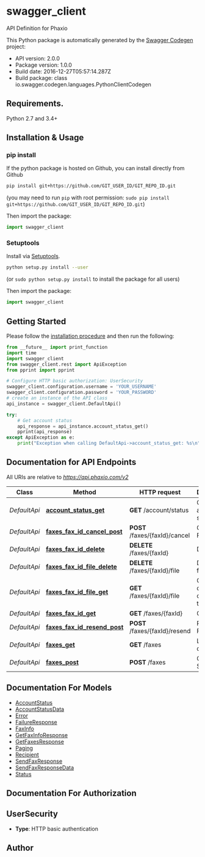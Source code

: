 # swagger_client
API Definition for Phaxio

This Python package is automatically generated by the [Swagger Codegen](https://github.com/swagger-api/swagger-codegen) project:

- API version: 2.0.0
- Package version: 1.0.0
- Build date: 2016-12-27T05:57:14.287Z
- Build package: class io.swagger.codegen.languages.PythonClientCodegen

## Requirements.

Python 2.7 and 3.4+

## Installation & Usage
### pip install

If the python package is hosted on Github, you can install directly from Github

```sh
pip install git+https://github.com/GIT_USER_ID/GIT_REPO_ID.git
```
(you may need to run `pip` with root permission: `sudo pip install git+https://github.com/GIT_USER_ID/GIT_REPO_ID.git`)

Then import the package:
```python
import swagger_client 
```

### Setuptools

Install via [Setuptools](http://pypi.python.org/pypi/setuptools).

```sh
python setup.py install --user
```
(or `sudo python setup.py install` to install the package for all users)

Then import the package:
```python
import swagger_client
```

## Getting Started

Please follow the [installation procedure](#installation--usage) and then run the following:

```python
from __future__ import print_function
import time
import swagger_client
from swagger_client.rest import ApiException
from pprint import pprint

# Configure HTTP basic authorization: UserSecurity
swagger_client.configuration.username = 'YOUR_USERNAME'
swagger_client.configuration.password = 'YOUR_PASSWORD'
# create an instance of the API class
api_instance = swagger_client.DefaultApi()

try:
    # Get account status
    api_response = api_instance.account_status_get()
    pprint(api_response)
except ApiException as e:
    print("Exception when calling DefaultApi->account_status_get: %s\n" % e)

```

## Documentation for API Endpoints

All URIs are relative to *https://api.phaxio.com/v2*

Class | Method | HTTP request | Description
------------ | ------------- | ------------- | -------------
*DefaultApi* | [**account_status_get**](docs/DefaultApi.md#account_status_get) | **GET** /account/status | Get account status
*DefaultApi* | [**faxes_fax_id_cancel_post**](docs/DefaultApi.md#faxes_fax_id_cancel_post) | **POST** /faxes/{faxId}/cancel | Cancel a Fax
*DefaultApi* | [**faxes_fax_id_delete**](docs/DefaultApi.md#faxes_fax_id_delete) | **DELETE** /faxes/{faxId} | Delete a fax
*DefaultApi* | [**faxes_fax_id_file_delete**](docs/DefaultApi.md#faxes_fax_id_file_delete) | **DELETE** /faxes/{faxId}/file | Delete a fax file
*DefaultApi* | [**faxes_fax_id_file_get**](docs/DefaultApi.md#faxes_fax_id_file_get) | **GET** /faxes/{faxId}/file | Get fax content file or thumbnail
*DefaultApi* | [**faxes_fax_id_get**](docs/DefaultApi.md#faxes_fax_id_get) | **GET** /faxes/{faxId} | Get Fax
*DefaultApi* | [**faxes_fax_id_resend_post**](docs/DefaultApi.md#faxes_fax_id_resend_post) | **POST** /faxes/{faxId}/resend | Resend a Fax
*DefaultApi* | [**faxes_get**](docs/DefaultApi.md#faxes_get) | **GET** /faxes | List faxes in date range
*DefaultApi* | [**faxes_post**](docs/DefaultApi.md#faxes_post) | **POST** /faxes | Create and Send a Fax


## Documentation For Models

 - [AccountStatus](docs/AccountStatus.md)
 - [AccountStatusData](docs/AccountStatusData.md)
 - [Error](docs/Error.md)
 - [FailureResponse](docs/FailureResponse.md)
 - [FaxInfo](docs/FaxInfo.md)
 - [GetFaxInfoResponse](docs/GetFaxInfoResponse.md)
 - [GetFaxesResponse](docs/GetFaxesResponse.md)
 - [Paging](docs/Paging.md)
 - [Recipient](docs/Recipient.md)
 - [SendFaxResponse](docs/SendFaxResponse.md)
 - [SendFaxResponseData](docs/SendFaxResponseData.md)
 - [Status](docs/Status.md)


## Documentation For Authorization


## UserSecurity

- **Type**: HTTP basic authentication


## Author



